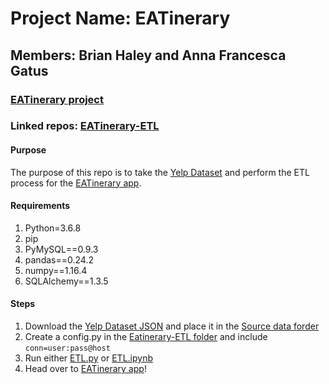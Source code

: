 # Project Name: EATinerary
## Members: Brian Haley and Anna Francesca Gatus
### [EATinerary project](https://github.com/users/TotalEntropy/projects/2)
### Linked repos: [EATinerary-ETL](https://github.com/TotalEntropy/Eatinerary.git)
#### Purpose
The purpose of this repo is to take the [Yelp Dataset](https://www.yelp.com/dataset/download) and perform the ETL process for the [EATinerary app](https://github.com/TotalEntropy/EATinerary.git).

#### Requirements
1. Python=3.6.8
2. pip
3. PyMySQL==0.9.3
4. pandas==0.24.2
5. numpy==1.16.4
6. SQLAlchemy==1.3.5

#### Steps
1. Download the [Yelp Dataset JSON](https://www.yelp.com/dataset/download) and place it in the [Source data forder](https://github.com/TotalEntropy/Eatinerary-ETL/tree/master/sourceData)
2. Create a config.py in the [Eatinerary-ETL folder](https://github.com/TotalEntropy/Eatinerary-ETL) and include ```conn=user:pass@host```
3. Run either [ETL.py](https://github.com/TotalEntropy/Eatinerary-ETL/blob/master/ETL.py) or [ETL.ipynb](https://github.com/TotalEntropy/Eatinerary-ETL/blob/master/ETL.ipynb)
4. Head over to [EATinerary app](https://github.com/TotalEntropy/EATinerary.git)!
